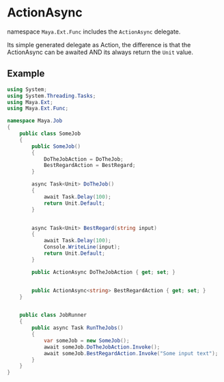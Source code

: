 # ActionAsync

namespace `Maya.Ext.Func` includes the `ActionAsync` delegate.

Its simple generated delegate as Action, the difference is that the ActionAsync can be awaited AND its always return the `Unit` value.

## Example


```c#
using System;
using System.Threading.Tasks;
using Maya.Ext;
using Maya.Ext.Func;

namespace Maya.Job
{
    public class SomeJob
    {
        public SomeJob()
        {
            DoTheJobAction = DoTheJob;
            BestRegardAction = BestRegard;
        }

        async Task<Unit> DoTheJob()
        {
            await Task.Delay(100);
            return Unit.Default;
        }


        async Task<Unit> BestRegard(string input)
        {
            await Task.Delay(100);
            Console.WriteLine(input);
            return Unit.Default;
        }

        public ActionAsync DoTheJobAction { get; set; }


        public ActionAsync<string> BestRegardAction { get; set; }
    }


    public class JobRunner
    {
        public async Task RunTheJobs()
        {
            var someJob = new SomeJob();
            await someJob.DoTheJobAction.Invoke();
            await someJob.BestRegardAction.Invoke("Some input text");
        }
    }
}
```
